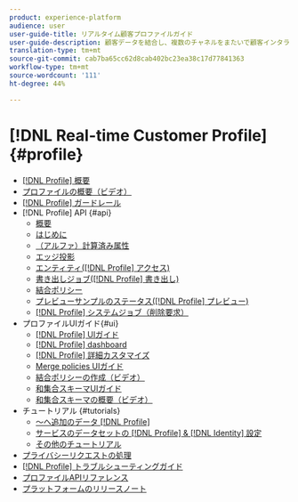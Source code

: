 ```yaml
---
product: experience-platform
audience: user
user-guide-title: リアルタイム顧客プロファイルガイド
user-guide-description: 顧客データを結合し、複数のチャネルをまたいで顧客インタラクションの全体像を作り出します。
translation-type: tm+mt
source-git-commit: cab7ba65cc62d8cab402bc23ea38c17d77841363
workflow-type: tm+mt
source-wordcount: '111'
ht-degree: 44%

---
```



# [!DNL Real-time Customer Profile] {#profile}

* [[!DNL Profile] 概要](home.md)
* [プロファイルの概要（ビデオ）](video/profile-overview.md)
* [[!DNL Profile] ガードレール](guardrails.md)
* [!DNL Profile] API {#api}
   * [概要](api/overview.md)
   * [はじめに](api/getting-started.md)
   * [（アルファ）計算済み属性](api/computed-attributes.md)
   * [エッジ投影](api/edge-projections.md)
   * [エンティティ([!DNL Profile] アクセス)](api/entities.md)
   * [書き出しジョブ([!DNL Profile] 書き出し)](api/export-jobs.md)
   * [結合ポリシー](api/merge-policies.md)
   * [プレビューサンプルのステータス([!DNL Profile] プレビュー)](api/preview-sample-status.md)
   * [[!DNL Profile] システムジョブ（削除要求）](api/profile-system-jobs.md)
* プロファイルUIガイド{#ui}
   * [[!DNL Profile] UIガイド](ui/user-guide.md)
   * [[!DNL Profile] dashboard](ui/profile-dashboard.md)
   * [[!DNL Profile] 詳細カスタマイズ](ui/profile-customization.md)
   * [Merge policies UIガイド](ui/merge-policies.md)
   * [結合ポリシーの作成（ビデオ）](video/create-merge-policies.md)
   * [和集合スキーマUIガイド](ui/union-schema.md)
   * [和集合スキーマの概要（ビデオ）](video/union-schemas-overview.md)
* チュートリアル {#tutorials}
   * [～へ追加のデータ [!DNL Profile]](tutorials/add-profile-data.md)
   * [サービスのデータセットの [!DNL Profile] & [!DNL Identity] 設定](tutorials/dataset-configuration.md)
   * [その他のチュートリアル](https://experienceleague.adobe.com/docs/platform-learn/tutorials/overview.html)
* [プライバシーリクエストの処理](privacy.md)
* [[!DNL Profile] トラブルシューティングガイド](troubleshooting.md)
* [プロファイルAPIリファレンス](https://www.adobe.io/apis/experienceplatform/home/api-reference.html#!acpdr/swagger-specs/real-time-customer-profile.yaml)
* [プラットフォームのリリースノート](https://docs.adobe.com/content/help/ja-JP/experience-platform/release-notes/latest.html)